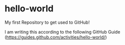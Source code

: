 # hello-world
My first Repository to get used to GitHub!

I am writing this according to the following GitHub Guide
(https://guides.github.com/activities/hello-world/)
